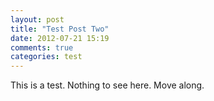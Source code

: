 ```yaml
---
layout: post
title: "Test Post Two"
date: 2012-07-21 15:19
comments: true
categories: test
---
```


This is a test. Nothing to see here. Move along.